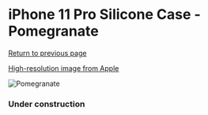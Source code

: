 # iPhone 11 Pro Silicone Case - Pomegranate

[Return to previous page](/iphone_11)

[High-resolution image from Apple](https://store.storeimages.cdn-apple.com/8756/as-images.apple.com/is/MXM62?wid=4500&hei=4500&fmt=png)

<div style="width: 384px"><img src="/everyphone/MXM62.png" alt="Pomegranate"></div>

### Under construction
